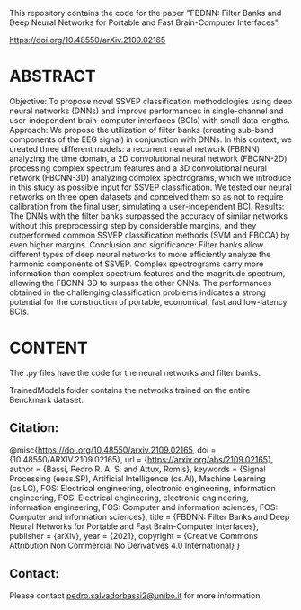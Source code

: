 This repository contains the code for the paper "FBDNN: Filter Banks and Deep Neural Networks for Portable and Fast Brain-Computer Interfaces". 

https://doi.org/10.48550/arXiv.2109.02165

# ABSTRACT
Objective: To propose novel SSVEP classification methodologies using deep neural networks (DNNs) and improve performances in single-channel and user-independent brain-computer interfaces (BCIs) with small data lengths. Approach: We propose the utilization of filter banks (creating sub-band components of the EEG signal) in conjunction with DNNs. In this context, we created three different models: a recurrent neural network (FBRNN) analyzing the time domain, a 2D convolutional neural network (FBCNN-2D) processing complex spectrum features and a 3D convolutional neural network (FBCNN-3D) analyzing complex spectrograms, which we introduce in this study as possible input for SSVEP classification. We tested our neural networks on three open datasets and conceived them so as not to require calibration from the final user, simulating a user-independent BCI. Results: The DNNs with the filter banks surpassed the accuracy of similar networks without this preprocessing step by considerable margins, and they outperformed common SSVEP classification methods (SVM and FBCCA) by even higher margins. Conclusion and significance: Filter banks allow different types of deep neural networks to more efficiently analyze the harmonic components of SSVEP. Complex spectrograms carry more information than complex spectrum features and the magnitude spectrum, allowing the FBCNN-3D to surpass the other CNNs. The performances obtained in the challenging classification problems indicates a strong potential for the construction of portable, economical, fast and low-latency BCIs.

# CONTENT
The .py files have the code for the neural networks and filter banks.

TrainedModels folder contains the networks trained on the entire Benckmark dataset.

## Citation:
@misc{https://doi.org/10.48550/arxiv.2109.02165,
  doi = {10.48550/ARXIV.2109.02165},
  url = {https://arxiv.org/abs/2109.02165},
  author = {Bassi, Pedro R. A. S. and Attux, Romis},
  keywords = {Signal Processing (eess.SP), Artificial Intelligence (cs.AI), Machine Learning (cs.LG), FOS: Electrical engineering, electronic engineering, information engineering, FOS: Electrical engineering, electronic engineering, information engineering, FOS: Computer and information sciences, FOS: Computer and information sciences},
  title = {FBDNN: Filter Banks and Deep Neural Networks for Portable and Fast Brain-Computer Interfaces},
  publisher = {arXiv},
  year = {2021},
  copyright = {Creative Commons Attribution Non Commercial No Derivatives 4.0 International}
}

## Contact:
Please contact pedro.salvadorbassi2@unibo.it for more information.
